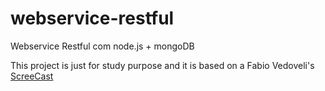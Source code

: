# webservice-restful
Webservice Restful com node.js + mongoDB

 This project is just for study purpose and it is based on a Fabio Vedoveli's  [ScreeCast](http://www.vedovelli.com.br/ )
